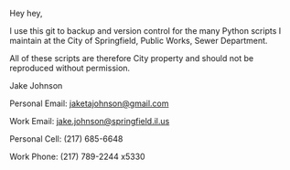Hey hey,

I use this git to backup and version control for the many Python scripts I maintain at the City of Springfield, Public Works, Sewer Department. 

All of these scripts are therefore City property and should not be reproduced without permission.


Jake Johnson

Personal Email: jaketajohnson@gmail.com

Work Email: jake.johnson@springfield.il.us

Personal Cell: (217) 685-6648

Work Phone: (217) 789-2244 x5330
